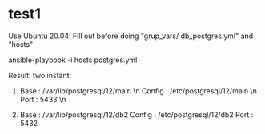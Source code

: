 # test1
Use Ubuntu 20.04: 
 Fill out before doing  "grup_vars/ db_postgres.yml"  and  "hosts"

   ansible-playbook -i hosts postgres.yml


Result: 
 two instant:
  1. Base   : /var/lib/postgresql/12/main \n
     Config : /etc/postgresql/12/main \n
     Port   : 5433 \n

  2. Base   : /var/lib/postgresql/12/db2 
     Config : /etc/postgresql/12/db2
     Port   : 5432
